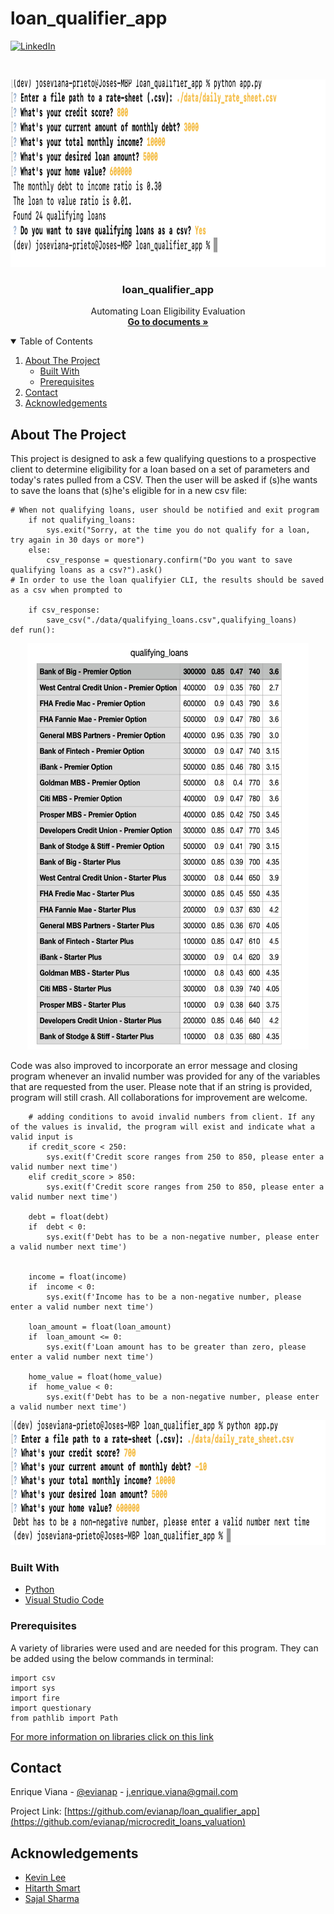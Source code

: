 # loan_qualifier_app
[![LinkedIn][linkedin-shield]][linkedin-url]
<!-- [![License][license-shield]][license-url] -->

<!-- PROJECT LOGO -->
<br />
<p align="center">
    <img src="https://github.com/evianap/loan_qualifier_app/blob/main/readme_images/app_screenshot.png" alt="Logo" width="700" height="300">
  </a>

  <h3 align="center">loan_qualifier_app</h3>

  <p align="center">
    Automating Loan Eligibility Evaluation
    <br />
    <a href="https://github.com/evianap/loan_qualifier_app"><strong>Go to documents »</strong></a>
    <br />
  </p>
</p>

<!-- TABLE OF CONTENTS -->
<details open="open">
  <summary>Table of Contents</summary>
  <ol>
    <li>
      <a href="#about-the-project">About The Project</a>
      <ul>
        <li><a href="#built-with">Built With</a></li>
      </ul>
      <ul>
        <li><a href="#prerequisites">Prerequisites</a></li>
      </ul>
    </li>
    <li><a href="#contact">Contact</a></li>
    <li><a href="#acknowledgements">Acknowledgements</a></li>
  </ol>
</details>

<!-- ABOUT THE PROJECT -->
## About The Project

<p>This project is designed to ask a few qualifying questions to a prospective client to determine eligibility for a loan based on a set of parameters and today's rates pulled from a CSV. Then the user will be asked if (s)he wants to save the loans that (s)he's eligible for in a new csv file:<p/>

```
# When not qualifying loans, user should be notified and exit program
    if not qualifying_loans:
        sys.exit("Sorry, at the time you do not qualify for a loan, try again in 30 days or more")
    else:
        csv_response = questionary.confirm("Do you want to save qualifying loans as a csv?").ask()
# In order to use the loan qualifyier CLI, the results should be saved as a csv when prompted to

    if csv_response:
        save_csv("./data/qualifying_loans.csv",qualifying_loans)
def run():
```
<p align="center"><img src="https://github.com/evianap/loan_qualifier_app/blob/main/readme_images/qualifying_loans_csv_screenshot.png" alt="loan_list_screenshot" width="450" height="650"><p/>

<p>Code was also improved to incorporate an error message and closing program whenever an invalid number was provided for any of the variables that are requested from the user. Please note that if an string is provided, program will still crash. All collaborations for improvement are welcome.<p/>

```
    # adding conditions to avoid invalid numbers from client. If any of the values is invalid, the program will exist and indicate what a valid input is
    if credit_score < 250:
        sys.exit(f'Credit score ranges from 250 to 850, please enter a valid number next time')
    elif credit_score > 850:
        sys.exit(f'Credit score ranges from 250 to 850, please enter a valid number next time')
    
    debt = float(debt)
    if  debt < 0:
        sys.exit(f'Debt has to be a non-negative number, please enter a valid number next time')


    income = float(income)
    if  income < 0:
        sys.exit(f'Income has to be a non-negative number, please enter a valid number next time')

    loan_amount = float(loan_amount)
    if  loan_amount <= 0:
        sys.exit(f'Loan amount has to be greater than zero, please enter a valid number next time')

    home_value = float(home_value)
    if  home_value < 0:
        sys.exit(f'Debt has to be a non-negative number, please enter a valid number next time')
```


<p align="center"><img src="https://github.com/evianap/loan_qualifier_app/blob/main/readme_images/error_screenshot.png" alt="screenshot_error_" width="550" height="200"><p/>


### Built With

<!-- This section should list any major frameworks that you built your project using. Leave any add-ons/plugins for the acknowledgements section. Here are a few examples. -->

* [Python](https://www.python.org/)
* [Visual Studio Code](https://code.visualstudio.com/)

### Prerequisites

<!-- This is an example of how to list things you need to use the software and how to install them. -->
A variety of libraries were used and are needed for this program. They can be added using the below commands in terminal:

``` 
import csv
import sys
import fire
import questionary
from pathlib import Path 
```
[For more information on libraries click on this link]( https://docs.python.org/3/library/csv.html?highlight=csv#module-csv ) 



<!-- CONTACT -->
## Contact

Enrique Viana - [@evianap][linkedin-url] - j.enrique.viana@gmail.com

Project Link: [https://github.com/evianap/loan_qualifier_app](https://github.com/evianap/microcredit_loans_valuation)

<!-- ACKNOWLEDGEMENTS -->
## Acknowledgements

* [Kevin Lee](https://github.com/kevinclee26/)
* [Hitarth Smart](https://github.com/smarthitarth)
* [Sajal Sharma](https://github.com/sajal-sharma)

<!-- MARKDOWN LINKS & IMAGES -->
<!-- https://www.markdownguide.org/basic-syntax/#reference-style-links -->

<!-- [license-shield]: 
[license-url]:  -->
[linkedin-shield]: https://img.shields.io/badge/-LinkedIn-black.svg?style=for-the-badge&logo=linkedin&colorB=555
[linkedin-url]: https://www.linkedin.com/in/enriqueviana/
